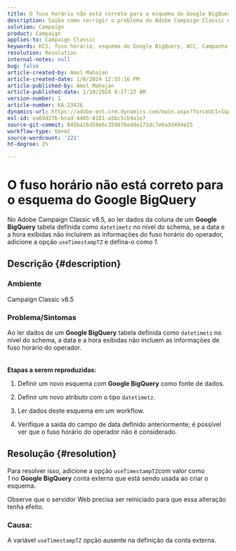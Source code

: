 ```yaml
---
title: O fuso horário não está correto para o esquema do Google BigQuery
description: Saiba como corrigir o problema do Adobe Campaign Classic em que o fuso horário não é correto para o esquema do Google BigQuery.
solution: Campaign
product: Campaign
applies-to: Campaign Classic
keywords: KCS, fuso horário, esquema do Google BigQuery, ACC, Campanha
resolution: Resolution
internal-notes: null
bug: false
article-created-by: Amol Mahajan
article-created-date: 1/8/2024 12:55:16 PM
article-published-by: Amol Mahajan
article-published-date: 1/10/2024 8:17:22 AM
version-number: 1
article-number: KA-23426
dynamics-url: https://adobe-ent.crm.dynamics.com/main.aspx?forceUCI=1&pagetype=entityrecord&etn=knowledgearticle&id=e6e5f024-25ae-ee11-a569-6045bd006295
exl-id: ea69d27b-bcad-4485-8181-a5bc5cb4a1e7
source-git-commit: 845b416d58e6c359076edde171dc7e6a3d494e25
workflow-type: tm+mt
source-wordcount: '221'
ht-degree: 2%

---
```


# O fuso horário não está correto para o esquema do Google BigQuery


No Adobe Campaign Classic v8.5, ao ler dados da coluna de um <b>Google BigQuery</b> tabela definida como `datetimetz` no nível do schema, se a data e a hora exibidas não incluírem as informações do fuso horário do operador, adicione a opção `useTimestampTZ` e defina-o como *1.*

## Descrição {#description}


### <b>Ambiente</b>

Campaign Classic v8.5



### <b>Problema/Sintomas</b>

Ao ler dados de um <b>Google BigQuery</b> tabela definida como `datetimetz` no nível do schema, a data e a hora exibidas não incluem as informações de fuso horário do operador.
<br> <br><br>
<b>Etapas a serem reproduzidas:</b>

1. Definir um novo esquema com <b>Google BigQuery</b> como fonte de dados.


2. Definir um novo atributo com o tipo `datetimetz`.


3. Ler dados deste esquema em um workflow.


4. Verifique a saída do campo de data definido anteriormente; é possível ver que o fuso horário do operador não é considerado.



## Resolução {#resolution}


Para resolver isso, adicione a opção `useTimestampTZ`com valor como *1* no <b>Google BigQuery</b> conta externa que está sendo usada ao criar o esquema.

Observe que o servidor Web precisa ser reiniciado para que essa alteração tenha efeito.

### <b>Causa:</b>

A variável `useTimestampTZ` opção ausente na definição da conta externa.
